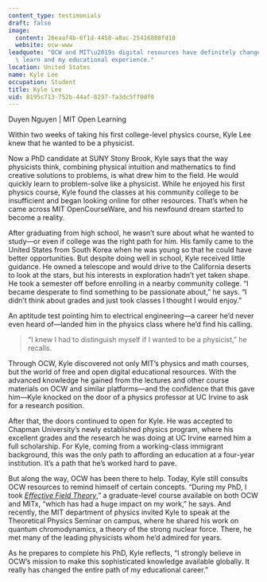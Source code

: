 ```yaml
---
content_type: testimonials
draft: false
image:
  content: 26eaaf4b-6f1d-4458-a8ac-25416808fd10
  website: ocw-www
leadquote: "OCW and MIT\u2019s digital resources have definitely changed the way I\
  \ learn and my educational experience."
location: United States
name: Kyle Lee
occupation: Student
title: Kyle Lee
uid: 8195c713-752b-44af-8297-fa3dc5ff0df0
---
```

Duyen Nguyen | MIT Open Learning

Within two weeks of taking his first college-level physics course, Kyle Lee knew that he wanted to be a physicist.

Now a PhD candidate at SUNY Stony Brook, Kyle says that the way physicists think, combining physical intuition and mathematics to find creative solutions to problems, is what drew him to the field. He would quickly learn to problem-solve like a physicist. While he enjoyed his first physics course, Kyle found the classes at his community college to be insufficient and began looking online for other resources. That’s when he came across MIT OpenCourseWare, and his newfound dream started to become a reality.

After graduating from high school, he wasn’t sure about what he wanted to study—or even if college was the right path for him. His family came to the United States from South Korea when he was young so that he could have better opportunities. But despite doing well in school, Kyle received little guidance. He owned a telescope and would drive to the California deserts to look at the stars, but his interests in exploration hadn’t yet taken shape. He took a semester off before enrolling in a nearby community college. “I became desperate to find something to be passionate about,” he says. “I didn’t think about grades and just took classes I thought I would enjoy.”

An aptitude test pointing him to electrical engineering—a career he’d never even heard of—landed him in the physics class where he’d find his calling. 

> “I knew I had to distinguish myself if I wanted to be a physicist,” he recalls.

Through OCW, Kyle discovered not only MIT’s physics and math courses, but the world of free and open digital educational resources. With the advanced knowledge he gained from the lectures and other course materials on OCW and similar platforms—and the confidence that this gave him—Kyle knocked on the door of a physics professor at UC Irvine to ask for a research position.

After that, the doors continued to open for Kyle. He was accepted to Chapman University’s newly established physics program, where his excellent grades and the research he was doing at UC Irvine earned him a full scholarship. For Kyle, coming from a working-class immigrant background, this was the only path to affording an education at a four-year institution. It’s a path that he’s worked hard to pave.

But along the way, OCW has been there to help. Today, Kyle still consults OCW resources to remind himself of certain concepts. “During my PhD, I took [*Effective Field Theory*](/courses/8-851-effective-field-theory-spring-2013),” a graduate-level course available on both OCW and MITx, “which has had a huge impact on my work,” he says. And recently, the MIT department of physics invited Kyle to speak at the Theoretical Physics Seminar on campus, where he shared his work on quantum chromodynamics, a theory of the strong nuclear force. There, he met many of the leading physicists whom he’d admired for years.

As he prepares to complete his PhD, Kyle reflects, “I strongly believe in OCW’s mission to make this sophisticated knowledge available globally. It really has changed the entire path of my educational career.”